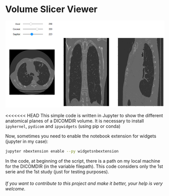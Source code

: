Volume Slicer Viewer
===================
![image](screenshot.png)

<<<<<<< HEAD
This simple code is written in Jupyter to show the different anatomical planes of a DICOMDIR volume.
It is necessary to install `ipykernel`, `pydicom` and `ipywidgets` (using pip or conda)

Now, sometimes you need to enable the notebook extension for widgets (jupyter in my case):
```sh
jupyter nbextension enable --py widgetsnbextension
```
In the code, at beginning of the script, there is a path on my local machine for the DICOMDIR (in the variable filepath). This code considers only the 1st serie and the 1st study (just for testing purposes).

###### If you want to contribute to this project and make it better, your help is very welcome.
